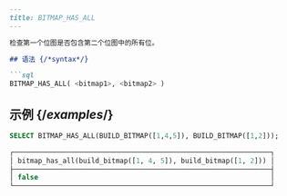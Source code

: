 ```markdown
---
title: BITMAP_HAS_ALL
---

检查第一个位图是否包含第二个位图中的所有位。

## 语法 {/*syntax*/}

```sql
BITMAP_HAS_ALL( <bitmap1>, <bitmap2> )
```

## 示例 {/*examples*/}

```sql
SELECT BITMAP_HAS_ALL(BUILD_BITMAP([1,4,5]), BUILD_BITMAP([1,2]));

┌───────────────────────────────────────────────────────────────┐
│ bitmap_has_all(build_bitmap([1, 4, 5]), build_bitmap([1, 2])) │
├───────────────────────────────────────────────────────────────┤
│ false                                                         │
└───────────────────────────────────────────────────────────────┘
```
```